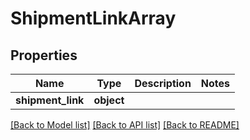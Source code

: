 # ShipmentLinkArray

## Properties
Name | Type | Description | Notes
------------ | ------------- | ------------- | -------------
**shipment_link** | **object** |  | 

[[Back to Model list]](../README.md#documentation-for-models) [[Back to API list]](../README.md#documentation-for-api-endpoints) [[Back to README]](../README.md)

